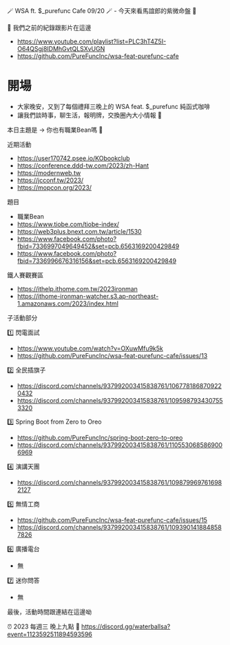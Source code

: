 🪄 WSA ft. $_purefunc Cafe 09/20 🪄 - 今天來看馬誼郎的紫微命盤 🔮

:movie_camera: 我們之前的紀錄跟影片在這邊
* https://www.youtube.com/playlist?list=PLC3hT4Z5I-O64QSgj8IDMhGvtQLSXvUGN
* https://github.com/PureFuncInc/wsa-feat-purefunc-cafe

# 開場
* 大家晚安，又到了每個禮拜三晚上的 WSA feat. $_purefunc 純函式咖啡
* 讓我們談時事，聊生活，報明牌，交換圈內大小情報 🦻

本日主題是 -> 你也有職業Bean嗎 🫘

近期活動
* https://user170742.psee.io/KObookclub
* https://conference.ddd-tw.com/2023/zh-Hant
* https://modernweb.tw
* https://jcconf.tw/2023/
* https://mopcon.org/2023/

題目
* 職業Bean
* https://www.tiobe.com/tiobe-index/
* https://web3plus.bnext.com.tw/article/1530
* https://www.facebook.com/photo?fbid=7336997049649452&set=pcb.6563169200429849
* https://www.facebook.com/photo?fbid=7336996676316156&set=pcb.6563169200429849

鐵人賽觀賽區
* https://ithelp.ithome.com.tw/2023ironman
* https://ithome-ironman-watcher.s3.ap-northeast-1.amazonaws.com/2023/index.html

子活動部分

:one: 閃電面試
* https://www.youtube.com/watch?v=OXuwMfu9k5k
* https://github.com/PureFuncInc/wsa-feat-purefunc-cafe/issues/13

:two: 全民插旗子
* https://discord.com/channels/937992003415838761/1067781868709220432
* https://discord.com/channels/937992003415838761/1095987934307553320

:three: Spring Boot from Zero to Oreo
* https://github.com/PureFuncInc/spring-boot-zero-to-oreo
* https://discord.com/channels/937992003415838761/1105530685869006969

:four: 演講天團
* https://discord.com/channels/937992003415838761/1098799697616982127

:five: 無情工商
* https://github.com/PureFuncInc/wsa-feat-purefunc-cafe/issues/15
* https://discord.com/channels/937992003415838761/1093901418848587826

:six: 廣播電台
* 無

:seven: 迷你問答
* 無

最後，活動時間跟連結在這邊呦

:alarm_clock: 2023 每週三 晚上九點
:link: https://discord.gg/waterballsa?event=1123592511894593596
